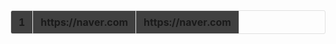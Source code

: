 <table style='width:100%; border-collapse: separate; border-spacing: 0; border: 1px solid #E0E0E0; border-radius: 3px; table-layout: fixed'><tr style='background-color: #404040; font-weight: bold; border-bottom: 1px solid #E0E0E0;'><td style='padding: 8px 12px; text-align: left; border-right: 1px solid #E0E0E0;'>1</td><td style='padding: 8px 12px; text-align: left; border-right: 1px solid #E0E0E0;'>https://naver.com</td><td style='padding: 8px 12px; text-align: left; border-right: 1px solid #E0E0E0;'>https://naver.com</td></tr></table>
